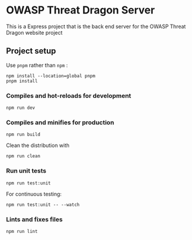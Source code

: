 # OWASP Threat Dragon Server
This is a Express project that is the back end server for the OWASP Threat Dragon website project

## Project setup
Use `pnpm` rather than `npm` :

```
npm install --location=global pnpm
pnpm install
```

### Compiles and hot-reloads for development
```
npm run dev
```

### Compiles and minifies for production
```
npm run build
```

Clean the distribution with
```
npm run clean
```

### Run unit tests
```
npm run test:unit
```
For continuous testing:
```
npm run test:unit -- --watch
```

### Lints and fixes files
```
npm run lint
```
